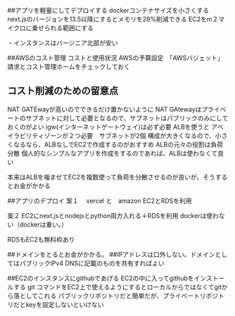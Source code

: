 ##アプリを軽量にしてデプロイする
dockerコンテナサイズを小さくする
next.jsのバージョンを13.5以降にするとメモリを29%削減できる
EC2をm２マイクロに乗せられる範囲にする

・インスタンスはバージニア北部が安い

##AWSのコスト管理
コストと使用状況
AWSの予算設定　「AWSバジェット」
請求とコスト管理ホームをチェックしておく

## コスト削減のための留意点
NAT GATEwayが高いのでできるだけ置かないように
NAT GAtewayはプライベートのサブネットに対して必要となるので、サブネットはパブリックのみにしておくのがよい
igw(インターネットゲートウェイ)は必ず必要
ALBを使うと アベイラビリティゾーンが２つ必要　サブネットが2個
構成が大きくなるので、小さくなるなら、ALBなしでEC2で作成するのがおすすめ
ALBの元々の役割は負荷分散
個人的なシンプルなアプリを作成をするのであれば、ALBは使わなくて良い

本来はALBを噛ませてEC2を複数使って負荷を分散させるのが良いが、そうするとお金がかかる

##アプリのデプロイ
案１　
vercel と　amazon EC2とRDSを利用

案２
EC2にnext.jsとnodejsとpython両方入れる＋RDSを利用
dockerは使わない（dockerは重い。）

RDSもEC2も無料枠あり

##ドメインをとるとお金がかかる。
##IPアドレスは口外しない。ドメインとしてはパブリックIPv4 DNSに記載のものを共有すればよい

##EC2のインスタンスにgithubであげる
EC2の中に入ってgithubをインストールする
git コマンドをEC2上で使えるようにするとローカルからではなくてgitから落としてこれる
パブリックリポジトリだと簡単だが、プライベートリポジトリだとkeyを設定しないといけない





